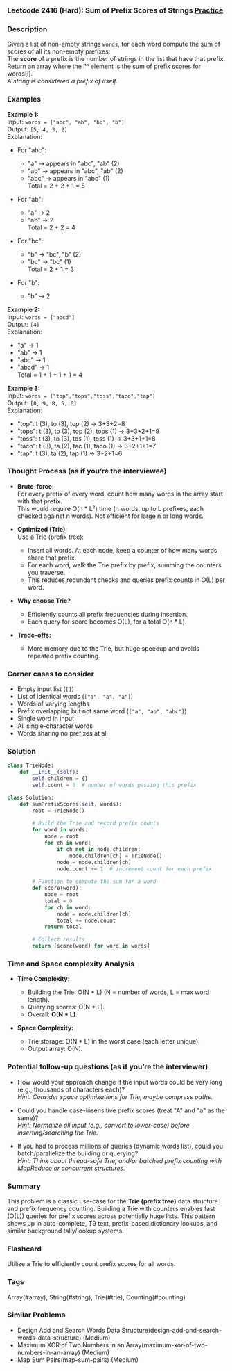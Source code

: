 ### Leetcode 2416 (Hard): Sum of Prefix Scores of Strings [Practice](https://leetcode.com/problems/sum-of-prefix-scores-of-strings)

### Description  
Given a list of non-empty strings `words`, for each word compute the sum of scores of all its non-empty prefixes.  
The **score** of a prefix is the number of strings in the list that have that prefix.  
Return an array where the iᵗʰ element is the sum of prefix scores for words[i].  
*A string is considered a prefix of itself.*

### Examples  

**Example 1:**  
Input: `words = ["abc", "ab", "bc", "b"]`  
Output: `[5, 4, 3, 2]`  
Explanation:  
- For "abc":  
  - "a" → appears in "abc", "ab" (2)
  - "ab" → appears in "abc", "ab" (2)
  - "abc" → appears in "abc" (1)  
  Total = 2 + 2 + 1 = 5

- For "ab":  
  - "a" → 2
  - "ab" → 2  
  Total = 2 + 2 = 4

- For "bc":  
  - "b" → "bc", "b" (2)
  - "bc" → "bc" (1)  
  Total = 2 + 1 = 3

- For "b":  
  - "b" → 2

**Example 2:**  
Input: `words = ["abcd"]`  
Output: `[4]`  
Explanation:  
- "a" → 1  
- "ab" → 1  
- "abc" → 1  
- "abcd" → 1  
Total = 1 + 1 + 1 + 1 = 4

**Example 3:**  
Input: `words = ["top","tops","toss","taco","tap"]`  
Output: `[8, 9, 8, 5, 6]`  
Explanation:  
- "top": t (3), to (3), top (2) → 3+3+2=8  
- "tops": t (3), to (3), top (2), tops (1) → 3+3+2+1=9  
- "toss": t (3), to (3), tos (1), toss (1) → 3+3+1+1=8  
- "taco": t (3), ta (2), tac (1), taco (1) → 3+2+1+1=7  
- "tap": t (3), ta (2), tap (1) → 3+2+1=6  


### Thought Process (as if you’re the interviewee)  

- **Brute-force**:  
  For every prefix of every word, count how many words in the array start with that prefix.  
  This would require O(n \* L²) time (n words, up to L prefixes, each checked against n words).
  Not efficient for large n or long words.

- **Optimized (Trie)**:  
  Use a Trie (prefix tree):
  - Insert all words. At each node, keep a counter of how many words share that prefix.
  - For each word, walk the Trie prefix by prefix, summing the counters you traverse.
  - This reduces redundant checks and queries prefix counts in O(L) per word.

- **Why choose Trie?**
  - Efficiently counts all prefix frequencies during insertion.
  - Each query for score becomes O(L), for a total O(n \* L).

- **Trade-offs:**
  - More memory due to the Trie, but huge speedup and avoids repeated prefix counting.


### Corner cases to consider  
- Empty input list (`[]`)  
- List of identical words (`["a", "a", "a"]`)  
- Words of varying lengths  
- Prefix overlapping but not same word (`["a", "ab", "abc"]`)  
- Single word in input  
- All single-character words  
- Words sharing no prefixes at all


### Solution

```python
class TrieNode:
    def __init__(self):
        self.children = {}
        self.count = 0  # number of words passing this prefix

class Solution:
    def sumPrefixScores(self, words):
        root = TrieNode()
        
        # Build the Trie and record prefix counts
        for word in words:
            node = root
            for ch in word:
                if ch not in node.children:
                    node.children[ch] = TrieNode()
                node = node.children[ch]
                node.count += 1  # increment count for each prefix
        
        # Function to compute the sum for a word
        def score(word):
            node = root
            total = 0
            for ch in word:
                node = node.children[ch]
                total += node.count
            return total

        # Collect results
        return [score(word) for word in words]
```

### Time and Space complexity Analysis  

- **Time Complexity:**  
  - Building the Trie: O(N \* L) (N = number of words, L = max word length).
  - Querying scores: O(N \* L).
  - Overall: **O(N \* L)**.

- **Space Complexity:**  
  - Trie storage: O(N \* L) in the worst case (each letter unique).
  - Output array: O(N).


### Potential follow-up questions (as if you’re the interviewer)  

- How would your approach change if the input words could be very long (e.g., thousands of characters each)?  
  *Hint: Consider space optimizations for Trie, maybe compress paths.*

- Could you handle case-insensitive prefix scores (treat "A" and "a" as the same)?  
  *Hint: Normalize all input (e.g., convert to lower-case) before inserting/searching the Trie.*

- If you had to process millions of queries (dynamic words list), could you batch/parallelize the building or querying?  
  *Hint: Think about thread-safe Trie, and/or batched prefix counting with MapReduce or concurrent structures.*

### Summary
This problem is a classic use-case for the **Trie (prefix tree)** data structure and prefix frequency counting. Building a Trie with counters enables fast (O(L)) queries for prefix scores across potentially huge lists. This pattern shows up in auto-complete, T9 text, prefix-based dictionary lookups, and similar background tally/lookup systems.


### Flashcard
Utilize a Trie to efficiently count prefix scores for all words.

### Tags
Array(#array), String(#string), Trie(#trie), Counting(#counting)

### Similar Problems
- Design Add and Search Words Data Structure(design-add-and-search-words-data-structure) (Medium)
- Maximum XOR of Two Numbers in an Array(maximum-xor-of-two-numbers-in-an-array) (Medium)
- Map Sum Pairs(map-sum-pairs) (Medium)